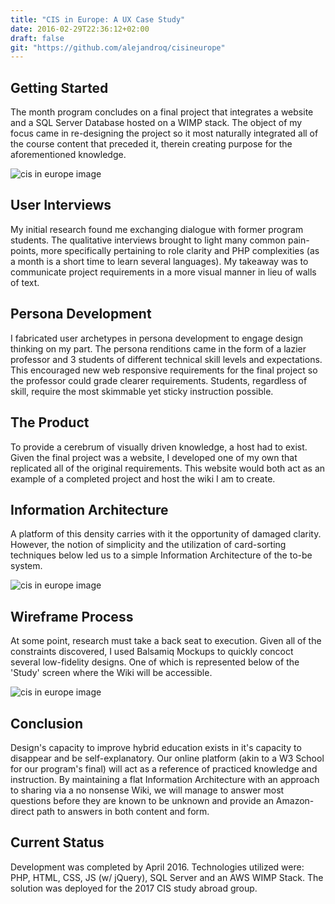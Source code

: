 ```yaml
---
title: "CIS in Europe: A UX Case Study"
date: 2016-02-29T22:36:12+02:00
draft: false
git: "https://github.com/alejandroq/cisineurope"
---
```


## Getting Started

The month program concludes on a final project that integrates a website and a SQL Server Database hosted on a WIMP stack. The object of my focus came in re-designing the project so it most naturally integrated all of the course content that preceded it, therein creating purpose for the aforementioned knowledge.

![cis in europe image](../../../images/cis-in-europe-case-study/cis2.jpeg)

## User Interviews

My initial research found me exchanging dialogue with former program students. The qualitative interviews brought to light many common pain-points, more specifically pertaining to role clarity and PHP complexities (as a month is a short time to learn several languages). My takeaway was to communicate project requirements in a more visual manner in lieu of walls of text.

## Persona Development

I fabricated user archetypes in persona development to engage design thinking on my part. The persona renditions came in the form of a lazier professor and 3 students of different technical skill levels and expectations. This encouraged new web responsive requirements for the final project so the professor could grade clearer requirements. Students, regardless of skill, require the most skimmable yet sticky instruction possible.

## The Product

To provide a cerebrum of visually driven knowledge, a host had to exist. Given the final project was a website, I developed one of my own that replicated all of the original requirements. This website would both act as an example of a completed project and host the wiki I am to create.

## Information Architecture

A platform of this density carries with it the opportunity of damaged clarity. However, the notion of simplicity and the utilization of card-sorting techniques below led us to a simple Information Architecture of the to-be system.

![cis in europe image](../../../images/cis-in-europe-case-study/cis1.jpeg)

## Wireframe Process

At some point, research must take a back seat to execution. Given all of the constraints discovered, I used Balsamiq Mockups to quickly concoct several low-fidelity designs. One of which is represented below of the 'Study' screen where the Wiki will be accessible.

![cis in europe image](../../../images/cis-in-europe-case-study/cis3.jpeg)

## Conclusion

Design's capacity to improve hybrid education exists in it's capacity to disappear and be self-explanatory. Our online platform (akin to a W3 School for our program's final) will act as a reference of practiced knowledge and instruction. By maintaining a flat Information Architecture with an approach to sharing via a no nonsense Wiki, we will manage to answer most questions before they are known to be unknown and provide an Amazon-direct path to answers in both content and form.

## Current Status

Development was completed by April 2016. Technologies utilized were: PHP, HTML, CSS, JS (w/ jQuery), SQL Server and an AWS WIMP Stack. The solution was deployed for the 2017 CIS study abroad group.
